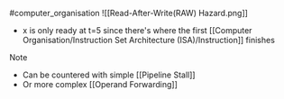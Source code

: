 #computer_organisation 
![[Read-After-Write(RAW) Hazard.png]]
* x is only ready at t=5 since there's where the first [[Computer Organisation/Instruction Set Architecture (ISA)/Instruction]] finishes

> [!note]
> - Can be countered with simple [[Pipeline Stall]]
> - Or more complex [[Operand Forwarding]]